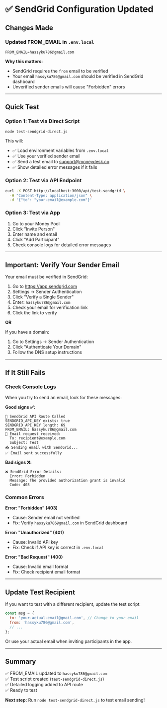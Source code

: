 # ✅ SendGrid Configuration Updated

## Changes Made

### Updated FROM_EMAIL in `.env.local`
```env
FROM_EMAIL=hassyku786@gmail.com
```

**Why this matters:**
- SendGrid requires the `from` email to be verified
- Your email `hassyku786@gmail.com` should be verified in SendGrid dashboard
- Unverified sender emails will cause "Forbidden" errors

---

## Quick Test

### Option 1: Test via Direct Script
```bash
node test-sendgrid-direct.js
```

This will:
- ✅ Load environment variables from `.env.local`
- ✅ Use your verified sender email
- ✅ Send a test email to support@moneydesk.co
- ✅ Show detailed error messages if it fails

### Option 2: Test via API Endpoint
```bash
curl -X POST http://localhost:3000/api/test-sendgrid \
  -H "Content-Type: application/json" \
  -d '{"to": "your-email@example.com"}'
```

### Option 3: Test via App
1. Go to your Money Pool
2. Click "Invite Person"
3. Enter name and email
4. Click "Add Participant"
5. Check console logs for detailed error messages

---

## Important: Verify Your Sender Email

Your email must be verified in SendGrid:

1. Go to https://app.sendgrid.com
2. Settings → Sender Authentication
3. Click "Verify a Single Sender"
4. Enter: `hassyku786@gmail.com`
5. Check your email for verification link
6. Click the link to verify

**OR**

If you have a domain:
1. Go to Settings → Sender Authentication
2. Click "Authenticate Your Domain"
3. Follow the DNS setup instructions

---

## If It Still Fails

### Check Console Logs

When you try to send an email, look for these messages:

**Good signs ✅:**
```
📧 SendGrid API Route Called
SENDGRID_API_KEY exists: true
SENDGRID_API_KEY length: 69
FROM_EMAIL: hassyku786@gmail.com
📧 Email request received:
  To: recipient@example.com
  Subject: Test
📤 Sending email with SendGrid...
✅ Email sent successfully
```

**Bad signs ❌:**
```
❌ SendGrid Error Details:
  Error: Forbidden
  Message: The provided authorization grant is invalid
  Code: 403
```

### Common Errors

**Error: "Forbidden" (403)**
- Cause: Sender email not verified
- Fix: Verify `hassyku786@gmail.com` in SendGrid dashboard

**Error: "Unauthorized" (401)**
- Cause: Invalid API key
- Fix: Check if API key is correct in `.env.local`

**Error: "Bad Request" (400)**
- Cause: Invalid email format
- Fix: Check recipient email format

---

## Update Test Recipient

If you want to test with a different recipient, update the test script:

```javascript
const msg = {
  to: 'your-actual-email@gmail.com', // Change to your email
  from: 'hassyku786@gmail.com',
  // ...
};
```

Or use your actual email when inviting participants in the app.

---

## Summary

✅ FROM_EMAIL updated to `hassyku786@gmail.com`  
✅ Test script created (`test-sendgrid-direct.js`)  
✅ Detailed logging added to API route  
✅ Ready to test  

**Next step:** Run `node test-sendgrid-direct.js` to test email sending!

